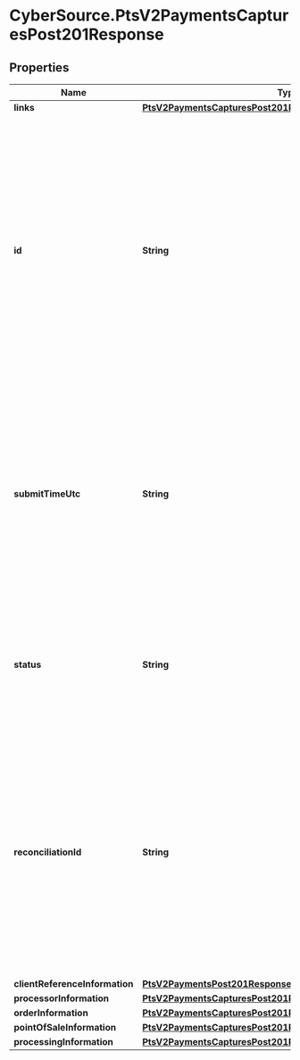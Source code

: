 # CyberSource.PtsV2PaymentsCapturesPost201Response

## Properties
Name | Type | Description | Notes
------------ | ------------- | ------------- | -------------
**links** | [**PtsV2PaymentsCapturesPost201ResponseLinks**](PtsV2PaymentsCapturesPost201ResponseLinks.md) |  | [optional] 
**id** | **String** | An unique identification number generated by Cybersource to identify the submitted request. Returned by all services. It is also appended to the endpoint of the resource. On incremental authorizations, this value with be the same as the identification number returned in the original authorization response.  | [optional] 
**submitTimeUtc** | **String** | Time of request in UTC. Format: &#x60;YYYY-MM-DDThh:mm:ssZ&#x60; **Example** &#x60;2016-08-11T22:47:57Z&#x60; equals August 11, 2016, at 22:47:57 (10:47:57 p.m.). The &#x60;T&#x60; separates the date and the time. The &#x60;Z&#x60; indicates UTC.  Returned by Cybersource for all services.  | [optional] 
**status** | **String** | The status of the submitted transaction.  Possible values:  - PENDING  - TRANSMITTED (Only for Online Capture enabled merchants)  | [optional] 
**reconciliationId** | **String** | Reference number for the transaction. Depending on how your Cybersource account is configured, this value could either be provided in the API request or generated by CyberSource. The actual value used in the request to the processor is provided back to you by Cybersource in the response.  | [optional] 
**clientReferenceInformation** | [**PtsV2PaymentsPost201ResponseClientReferenceInformation**](PtsV2PaymentsPost201ResponseClientReferenceInformation.md) |  | [optional] 
**processorInformation** | [**PtsV2PaymentsCapturesPost201ResponseProcessorInformation**](PtsV2PaymentsCapturesPost201ResponseProcessorInformation.md) |  | [optional] 
**orderInformation** | [**PtsV2PaymentsCapturesPost201ResponseOrderInformation**](PtsV2PaymentsCapturesPost201ResponseOrderInformation.md) |  | [optional] 
**pointOfSaleInformation** | [**PtsV2PaymentsCapturesPost201ResponsePointOfSaleInformation**](PtsV2PaymentsCapturesPost201ResponsePointOfSaleInformation.md) |  | [optional] 
**processingInformation** | [**PtsV2PaymentsCapturesPost201ResponseProcessingInformation**](PtsV2PaymentsCapturesPost201ResponseProcessingInformation.md) |  | [optional] 


